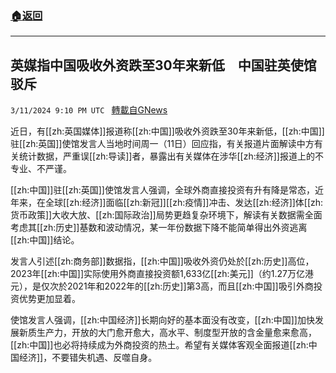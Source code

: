###  [:house:返回](README.md)
---


## 英媒指中国吸收外资跌至30年来新低　中国驻英使馆驳斥
`3/11/2024 9:10 PM UTC ` [轉載自GNews](https://gnews.org/articles/2385327)

近日，有[[zh:英国媒体]]报道称[[zh:中国]]吸收外资跌至30年来新低，[[zh:中国]]驻[[zh:英国]]使馆发言人当地时间周一（11日）回应指，有关报道片面解读中方有关统计数据，严重误[[zh:导读]]者，暴露出有关媒体在涉华[[zh:经济]]报道上的不专业、不严谨。

[[zh:中国]]驻[[zh:英国]]使馆发言人强调，全球外商直接投资有升有降是常态，近年来，在全球[[zh:经济]]面临[[zh:新冠]][[zh:疫情]]冲击、发达[[zh:经济]]体[[zh:货币政策]]大收大放、[[zh:国际政治]]局势更趋复杂环境下，解读有关数据需全面考虑其[[zh:历史]]基数和波动情况，某一年份数据下降不能简单得出外资逃离[[zh:中国]]结论。

发言人引述[[zh:商务部]]数据指，[[zh:中国]]吸收外资仍处於[[zh:历史]]高位，2023年[[zh:中国]]实际使用外商直接投资额1,633亿[[zh:美元]]（约1.27万亿港元），是仅次於2021年和2022年的[[zh:历史]]第3高，而且[[zh:中国]]吸引外商投资优势更加显着。

使馆发言人强调，[[zh:中国经济]]长期向好的基本面没有改变，[[zh:中国]]加快发展新质生产力，开放的大门愈开愈大，高水平、制度型开放的含金量愈来愈高，[[zh:中国]]也必将持续成为外商投资的热土。希望有关媒体客观全面报道[[zh:中国经济]]，不要错失机遇、反噬自身。
